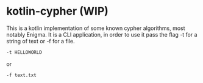 # kotlin-cypher (WIP)

This is a kotlin implementation of some known cypher algorithms, most notably Enigma. 
It is a CLI application, in order to use it pass the flag -t for a string of text or -f for a file.
```bash
-t HELLOWORLD
```

or 
```bash
-f text.txt
```
